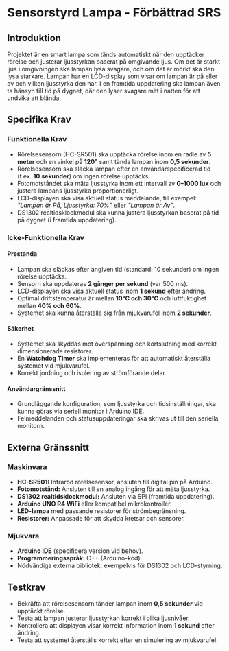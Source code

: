 # Sensorstyrd Lampa - Förbättrad SRS

## Introduktion

Projektet är en smart lampa som tänds automatiskt när den upptäcker rörelse och justerar ljusstyrkan baserat på omgivande ljus. Om det är starkt ljus i omgivningen ska lampan lysa svagare, och om det är mörkt ska den lysa starkare. Lampan har en LCD-display som visar om lampan är på eller av och vilken ljusstyrka den har. I en framtida uppdatering ska lampan även ta hänsyn till tid på dygnet, där den lyser svagare mitt i natten för att undvika att blända.

## Specifika Krav

### Funktionella Krav

- Rörelsesensorn (HC-SR501) ska upptäcka rörelse inom en radie av **5 meter** och en vinkel på **120°** samt tända lampan inom **0,5 sekunder**.
- Rörelsesensorn ska släcka lampan efter en användarspecificerad tid (t.ex. **10 sekunder**) om ingen rörelse upptäcks.
- Fotomotståndet ska mäta ljusstyrka inom ett intervall av **0–1000 lux** och justera lampans ljusstyrka proportionerligt.
- LCD-displayen ska visa aktuell status meddelande, till exempel: *"Lampan är På, Ljusstyrka: 70%"* eller *"Lampan är Av"*.
- DS1302 realtidsklockmodul ska kunna justera ljusstyrkan baserat på tid på dygnet (i framtida uppdatering).

### Icke-Funktionella Krav

#### Prestanda

- Lampan ska släckas efter angiven tid (standard: 10 sekunder) om ingen rörelse upptäcks.
- Sensorn ska uppdateras **2 gånger per sekund** (var 500 ms).
- LCD-displayen ska visa aktuell status inom **1 sekund** efter ändring.
- Optimal driftstemperatur är mellan **10°C och 30°C** och luftfuktighet mellan **40% och 60%**.
- Systemet ska kunna återställa sig från mjukvarufel inom **2 sekunder**.

#### Säkerhet

- Systemet ska skyddas mot överspänning och kortslutning med korrekt dimensionerade resistorer.
- En **Watchdog Timer** ska implementeras för att automatiskt återställa systemet vid mjukvarufel.
- Korrekt jordning och isolering av strömförande delar.

#### Användargränssnitt

- Grundläggande konfiguration, som ljusstyrka och tidsinställningar, ska kunna göras via seriell monitor i Arduino IDE.
- Felmeddelanden och statusuppdateringar ska skrivas ut till den seriella monitorn.

## Externa Gränssnitt

### Maskinvara

- **HC-SR501:** Infraröd rörelsesensor, ansluten till digital pin på Arduino.
- **Fotomotstånd:** Ansluten till en analog ingång för att mäta ljusstyrka.
- **DS1302 realtidsklockmodul:** Ansluten via SPI (framtida uppdatering).
- **Arduino UNO R4 WiFi** eller kompatibel mikrokontroller.
- **LED-lampa** med passande resistorer för strömbegränsning.
- **Resistorer:** Anpassade för att skydda kretsar och sensorer.

### Mjukvara

- **Arduino IDE** (specificera version vid behov).
- **Programmeringsspråk:** C++ (Arduino-kod).
- Nödvändiga externa bibliotek, exempelvis för DS1302 och LCD-styrning.

## Testkrav

- Bekräfta att rörelsesensorn tänder lampan inom **0,5 sekunder** vid upptäckt rörelse.
- Testa att lampan justerar ljusstyrkan korrekt i olika ljusnivåer.
- Kontrollera att displayen visar korrekt information inom **1 sekund** efter ändring.
- Testa att systemet återställs korrekt efter en simulering av mjukvarufel.
